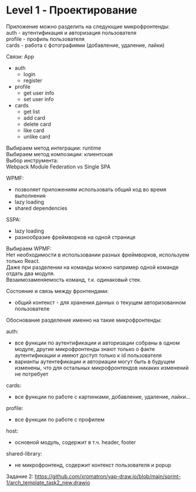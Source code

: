 # Level 1 - Проектирование

Приложение можно разделить на следующие микрофронтенды:  
auth - аутентификация и авторизация пользователя  
profile - профиль пользователя  
cards - работа с фотографиями (добавление, удаление, лайки)  

Связи:
App
 - auth
   - login
   - register
 - profile
   - get user info
   - set user info
 - cards
   - get list
   - add card
   - delete card
   - like card
   - unlike card

Выбираем метод интеграции: runtime  
Выбираем метод композиции: клиентская  
Выбор инструмента:  
Webpack Module Federation vs Single SPA  

WPMF:
- позволяет приложениям использовать общий код во время выполнения
- lazy loading
- shared dependencies

SSPA:
- lazy loading
- разнообразие фреймворков на одной странице

Выбираем WPMF:  
Нет необходимости в использовании разных фреймворков, используем только React.  
Даже при разделении на команды можно например одной команде отдать два модуля.  
Ввзаимозаменяемость команд, т.к. одинаковый стек.  

Состояние и связь между фронтендами:
- общий контекст - для хранения данных о текущем авторизованном пользователе 

Обоснование разделение именно на такие микрофронтенды:  

auth:
- все функции по аутентификации и авторизации собраны в одном модуле, другие микрофронтенды знают только о факте аутентификации и имеют доступ только к id пользователя
- варианты аутентефикации и авториации могут быть в будущем изменены, что для остальных микрофронтендов никаких изменений не потребует

cards:
- все функции по работе с картинками, добавление, удаление, лайки...

profile:
- все функции по работе с профилем

host:
- основной модуль, содержит в т.ч. header, footer

shared-library:
- не микрофронтенд, содержит контекст пользователя и popup

Задание 2: https://github.com/xromatron/yap-draw.io/blob/main/sprint-1/arch_template_task2_new.drawio
